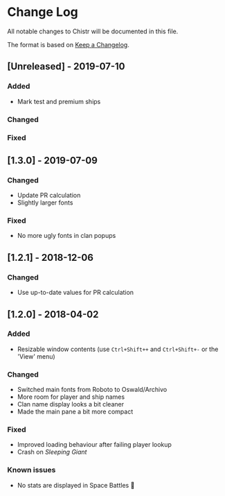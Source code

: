 # Change Log
All notable changes to Chistr will be documented in this file.

The format is based on [Keep a Changelog](http://keepachangelog.com/en/1.0.0/).

<!-- ## [Unreleased] -->

## [Unreleased] - 2019-07-10
### Added
- Mark test and premium ships

### Changed

### Fixed

## [1.3.0] - 2019-07-09
### Changed
- Update PR calculation
- Slightly larger fonts

### Fixed
- No more ugly fonts in clan popups

## [1.2.1] - 2018-12-06
### Changed
- Use up-to-date values for PR calculation

## [1.2.0] - 2018-04-02
### Added
- Resizable window contents (use `Ctrl+Shift++` and `Ctrl+Shift+-` or the 'View' menu)

### Changed
- Switched main fonts from Roboto to Oswald/Archivo
- More room for player and ship names
- Clan name display looks a bit cleaner
- Made the main pane a bit more compact

### Fixed
- Improved loading behaviour after failing player lookup
- Crash on *Sleeping Giant*

### Known issues
- No stats are displayed in Space Battles :slightly_frowning_face:
